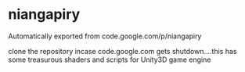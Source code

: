 # niangapiry
Automatically exported from code.google.com/p/niangapiry

clone the repository incase code.google.com gets shutdown....this has some treasurous shaders and scripts for Unity3D game engine
